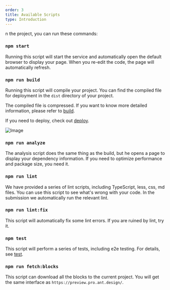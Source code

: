 ```yaml
---
order: 3
title: Available Scripts
type: Introduction
---
```


n the project, you can run these commands:

### `npm start`

Running this script will start the service and automatically open the default browser to display your page. When you re-edit the code, the page will automatically refresh.

### `npm run build`

Running this script will compile your project. You can find the compiled file for deployment in the `dist` directory of your project.

The compiled file is compressed. If you want to know more detailed information, please refer to [build](/docs/build).

If you need to deploy, check out [deploy](/docs/deploy).

![Image](https://user-images.githubusercontent.com/8186664/58555863-2a94d380-824d-11e9-8000-db085c7494f7.png)

### `npm run analyze`

The analysis script does the same thing as the build, but he opens a page to display your dependency information. If you need to optimize performance and package size, you need it.

### `npm run lint`

We have provided a series of lint scripts, including TypeScript, less, css, md files. You can use this script to see what's wrong with your code. In the submission we automatically run the relevant lint.

### `npm run lint:fix`

This script will automatically fix some lint errors. If you are ruined by lint, try it.

### `npm test`

This script will perform a series of tests, including e2e testing. For details, see [test](/doc/ui-test).

### `npm run fetch:blocks`

This script can download all the blocks to the current project. You will get the same interface as `https://preview.pro.ant.design/`.
